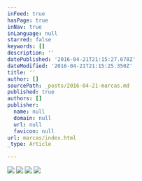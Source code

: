 ```yaml
---
inFeed: true
hasPage: true
inNav: true
inLanguage: null
starred: false
keywords: []
description: ''
datePublished: '2016-04-21T21:15:27.678Z'
dateModified: '2016-04-21T21:15:25.350Z'
title: ''
author: []
sourcePath: _posts/2016-04-21-marcas.md
published: true
authors: []
publisher:
  name: null
  domain: null
  url: null
  favicon: null
url: marcas/index.html
_type: Article

---
```

![](https://the-grid-user-content.s3-us-west-2.amazonaws.com/c4e2671d-c1a6-4bbb-ac33-6bc1afad84a2.jpg)
![](https://the-grid-user-content.s3-us-west-2.amazonaws.com/45f15eb3-1da4-4e47-b558-4a97fc2bcefa.jpg)
![](https://the-grid-user-content.s3-us-west-2.amazonaws.com/0fc503d6-5e2f-44de-a993-c558b0b7b4f9.jpg)
![](https://the-grid-user-content.s3-us-west-2.amazonaws.com/a7f5e557-a58e-47b8-b579-01b254a2a3ef.png)
